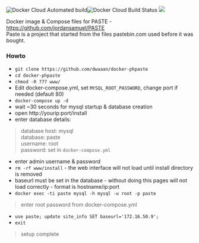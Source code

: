 ![Docker Cloud Automated build](https://img.shields.io/docker/cloud/automated/dwaaan/phpaste-docker.svg)![Docker Cloud Build Status](https://img.shields.io/docker/cloud/build/dwaaan/phpaste-docker.svg) [![](https://images.microbadger.com/badges/image/dwaaan/phpaste-docker.svg)](https://microbadger.com/images/dwaaan/phpaste-docker )

Docker image & Compose files for PASTE - https://github.com/jordansamuel/PASTE  
Paste is a project that started from the files pastebin.com used before it was bought.  

### Howto  

* `git clone https://github.com/dwaaan/docker-phpaste`  
* `cd docker-phpaste`  
* `chmod -R 777 www/`  
* Edit docker-compose.yml, set `MYSQL_ROOT_PASSWORD`, change port if needed (default 80)  
* `docker-compose up -d`  
* wait ~30 seconds for mysql startup & database creation  
* open http://yourip:port/install  
* enter database details:  
> database host: mysql  
> database: paste  
> username:  root  
> password:  set in `docker-compose.yml`  
* enter admin username & password
* `rm -rf www/install` - the web interface will not load until install directory is removed  
* baseurl must be set in the database - without doing this pages will not load correctly - format is hostname/ip:port  
* `docker exec -ti paste mysql -h mysql -u root -p paste`  
> enter root password from docker-compose.yml  
* `use paste; update site_info SET baseurl='172.16.50.9';`  
* `exit`
> setup complete
